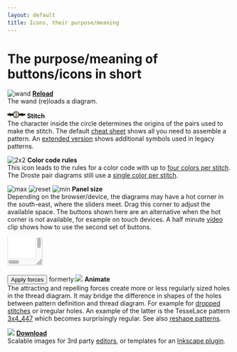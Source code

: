 ```yaml
---
layout: default
title: Icons, their purpose/meaning
---
```


The purpose/meaning of buttons/icons in short
=============================================

![wand](/GroundForge/images/wand.png)
**[Reload](Undo)**  
The wand (re)loads a diagram.

![](images/toggle-stitch.png) **Stitch**  
The character inside the circle determines the origins 
of the pairs used to make the stitch.
The default [cheat sheet](/GroundForge/images/matrix-template.png) shows all you need to assemble a pattern.
An [extended version](/GroundForge/images/matrix-template-extended.png) 
shows additional symbols used in legacy patterns.

![2x2](/GroundForge/images/to-color-rules.png) **Color code rules**  
This icon leads to the rules for a color code with up to [four colors per stitch](color-rules).  
The Droste pair diagrams still use a [single color per stitch](Color-Code).

![max](/GroundForge/images/maximize.png)
![reset](/GroundForge/images/reset-dimensions.png)
![min](/GroundForge/images/minimize.png)
**Panel size**  
Depending on the browser/device, the diagrams may have a hot corner
in the south-east, where the sliders meet.
Drag this corner to adjust the available space. 
The buttons shown here are an alternative when the hot corner is not available, for example on touch devices.
A half minute [video](clips/resize) clip shows how to use the second set of buttons.

![](images/resize.png)

<button>Apply forces</button> formerly:![ ](/GroundForge/images/animate.png) **Animate**  
The attracting and repelling forces create more or less regularly sized holes in the thread diagram.
It may bridge the difference in shapes of the holes between pattern definition and thread diagram. 
For example for [dropped stitches](Replace#drop-stitches) or irregular holes. 
An example of the latter is the TesseLace pattern [3x4_447](/GroundForge/stiches.html?TesseLace=3x4_447&patchWidth=12&patchHeight=12&tile=4-L8,-50F,56-O&shiftColsSW=0&shiftRowsSW=3&shiftColsSE=4&shiftRowsSE=0&)
which becomes surprisingly regular.
See also [reshape patterns](Reshape-Patterns).

![ ](/GroundForge/images/download.jpg) **[Download](Download)**  
Scalable images for 3rd party [editors](Reshape-Patterns#evaluated-editors),
or templates for an [Inkscape plugin](/inkscape-bobbinlace/).
